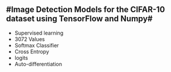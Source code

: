 #Image Detection Models for the CIFAR-10 dataset using TensorFlow and Numpy#
-
- Supervised learning
- 3072 Values
- Softmax Classifier
- Cross Entropy
- logits
- Auto-differentiation

